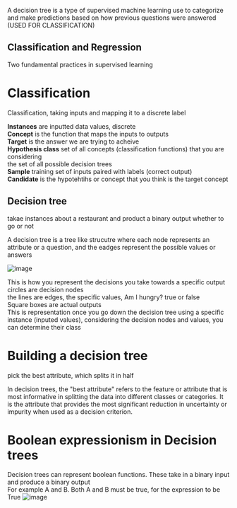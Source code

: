 A decision tree is a type of supervised machine learning use to categorize and make predictions based on how previous questions were answered
(USED FOR CLASSIFICATION)


## Classification and Regression
Two fundamental practices in supervised learning

# Classification
Classification, taking inputs and mapping it to a discrete label

**Instances** are inputted data values, discrete<br>
**Concept** is the function that maps the inputs to outputs<br>
**Target** is the answer we are trying to acheive<br>
**Hypothesis class** set of all concepts (classification functions) that you are considering<br>
the set of all possible decision trees<br>
**Sample** training set of  inputs paired with labels (correct output)<br>
**Candidate** is the hypotehtihs or concept that you think is the target concept


## Decision tree
takae instances about a restaurant and product a binary output whether to go or not

A decision tree is a tree like strucutre where each node represents an attribute or a question, and the eadges represent the possible values or answers<br>

![image](https://github.com/Swiftal13/Machine-Learning/assets/76588047/38065834-e06c-46a2-9264-d8f520e27357)

 This is how you represent the decisions you take towards a specific output
circles are decision nodes<br>
the lines are edges, the specific values, Am I hungry? true or false<br>
Square boxes are actual outputs<br>
This is representation
once you go down the decision tree using a specific instance (inputed values), considering the decision nodes and values, you can determine their class

# Building a decision tree
pick the best attribute, which splits it in half

In decision trees, the "best attribute" refers to the feature or attribute that is most informative in splitting the data into different classes or categories. It is the attribute that provides the most significant reduction in uncertainty or impurity when used as a decision criterion.

# Boolean expressionism in Decision trees

Decision trees can represent boolean functions. These take in a binary input and produce a binary output<br>
For example A and B. Both A and B must be true, for the expression to be True
![image](https://github.com/Swiftal13/Machine-Learning/assets/76588047/c5d5c24b-c625-48c0-8d5a-54535a6583e8)

